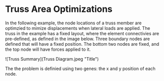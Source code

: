 Truss Area Optimizations
===================

In the following example, the node locations of a truss member are optimzied to mimize displacements when lateral loads are applied.
The truss in the example has a fixed layout, where the element connectivies are pre-defined, as defined in the image below.
Three boundary nodes are defined that will have a fixed position. The bottom two nodes are fixed, and the top node will have forces applied to it.

![Truss Summary](Truss Diagram.jpeg "Title")

The the problem is definied using two genes: the x and y position of each node.


